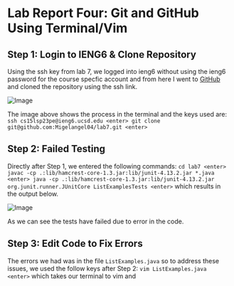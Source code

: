 # Lab Report Four: Git and GitHub Using Terminal/Vim

## Step 1: Login to IENG6 & Clone Repository

Using the ssh key from lab 7, we logged into ieng6 without using the ieng6 password for the course specfic account and from here I went to [GitHub](https://github.com/) and cloned the repository using the ssh link.

![Image](https://migelangel04.github.io/cse15l-lab-reports/Lab4(1).png)

The image above shows the process in the terminal and the keys used are: `ssh cs15lsp23pe@ieng6.ucsd.edu <enter> git clone git@github.com:Migelangel04/lab7.git <enter>`

## Step 2: Failed Testing

Directly after Step 1, we entered the following commands: `cd lab7 <enter> javac -cp .:lib/hamcrest-core-1.3.jar:lib/junit-4.13.2.jar *.java <enter> java -cp .:lib/hamcrest-core-1.3.jar:lib/junit-4.13.2.jar org.junit.runner.JUnitCore ListExamplesTests <enter>` which results in the output below.

![Image](https://migelangel04.github.io/cse15l-lab-reports/Lab4(3).png)

As we can see the tests have failed due to error in the code.

## Step 3: Edit Code to Fix Errors

The errors we had was in the file `ListExamples.java` so to address these issues, we used the follow keys after Step 2: `vim ListExamples.java <enter>` which takes our terminal to vim and


